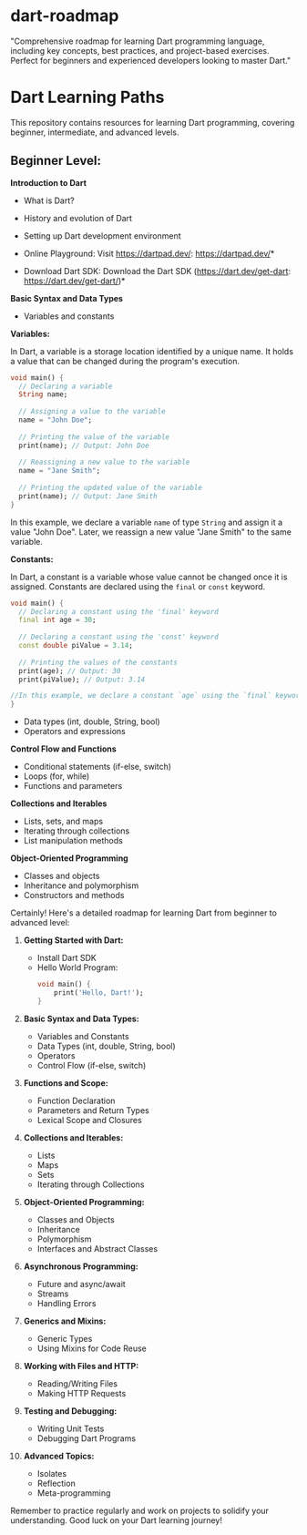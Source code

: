 # dart-roadmap
"Comprehensive roadmap for learning Dart programming language, including key concepts, best practices, and project-based exercises. Perfect for beginners and experienced developers looking to master Dart."

# Dart Learning Paths

This repository contains resources for learning Dart programming, covering beginner, intermediate, and advanced levels.

## Beginner Level:

**Introduction to Dart**

- What is Dart?

- History and evolution of Dart
  
- Setting up Dart development environment
  
* Online Playground: Visit https://dartpad.dev/: https://dartpad.dev/*

* Download Dart SDK: Download the Dart SDK (https://dart.dev/get-dart: https://dart.dev/get-dart/)*

**Basic Syntax and Data Types**

- Variables and constants

**Variables:**

In Dart, a variable is a storage location identified by a unique name. It holds a value that can be changed during the program's execution.

```dart
void main() {
  // Declaring a variable
  String name;
  
  // Assigning a value to the variable
  name = "John Doe";
  
  // Printing the value of the variable
  print(name); // Output: John Doe
  
  // Reassigning a new value to the variable
  name = "Jane Smith";
  
  // Printing the updated value of the variable
  print(name); // Output: Jane Smith
}
```

In this example, we declare a variable `name` of type `String` and assign it a value "John Doe". Later, we reassign a new value "Jane Smith" to the same variable.

**Constants:**

In Dart, a constant is a variable whose value cannot be changed once it is assigned. Constants are declared using the `final` or `const` keyword.

```dart
void main() {
  // Declaring a constant using the 'final' keyword
  final int age = 30;
  
  // Declaring a constant using the 'const' keyword
  const double piValue = 3.14;
  
  // Printing the values of the constants
  print(age); // Output: 30
  print(piValue); // Output: 3.14

//In this example, we declare a constant `age` using the `final` keyword and a constant `piValue` using the `const` keyword. Once assigned, the values of these constants cannot be changed. 
}
```


  
- Data types (int, double, String, bool)
- Operators and expressions

**Control Flow and Functions**
  
- Conditional statements (if-else, switch)
- Loops (for, while)
- Functions and parameters

**Collections and Iterables**
 
- Lists, sets, and maps
- Iterating through collections
- List manipulation methods
  
**Object-Oriented Programming**
  
-  Classes and objects
-   Inheritance and polymorphism
-   Constructors and methods


Certainly! Here's a detailed roadmap for learning Dart from beginner to advanced level:

1. **Getting Started with Dart:**
   - Install Dart SDK
   - Hello World Program:
     ```dart
     void main() {
         print('Hello, Dart!');
     }
     ```

2. **Basic Syntax and Data Types:**
   - Variables and Constants
   - Data Types (int, double, String, bool)
   - Operators
   - Control Flow (if-else, switch)

3. **Functions and Scope:**
   - Function Declaration
   - Parameters and Return Types
   - Lexical Scope and Closures

4. **Collections and Iterables:**
   - Lists
   - Maps
   - Sets
   - Iterating through Collections

5. **Object-Oriented Programming:**
   - Classes and Objects
   - Inheritance
   - Polymorphism
   - Interfaces and Abstract Classes

6. **Asynchronous Programming:**
   - Future and async/await
   - Streams
   - Handling Errors

7. **Generics and Mixins:**
   - Generic Types
   - Using Mixins for Code Reuse

8. **Working with Files and HTTP:**
   - Reading/Writing Files
   - Making HTTP Requests

9. **Testing and Debugging:**
   - Writing Unit Tests
   - Debugging Dart Programs

10. **Advanced Topics:**
    - Isolates
    - Reflection
    - Meta-programming

Remember to practice regularly and work on projects to solidify your understanding. Good luck on your Dart learning journey!

